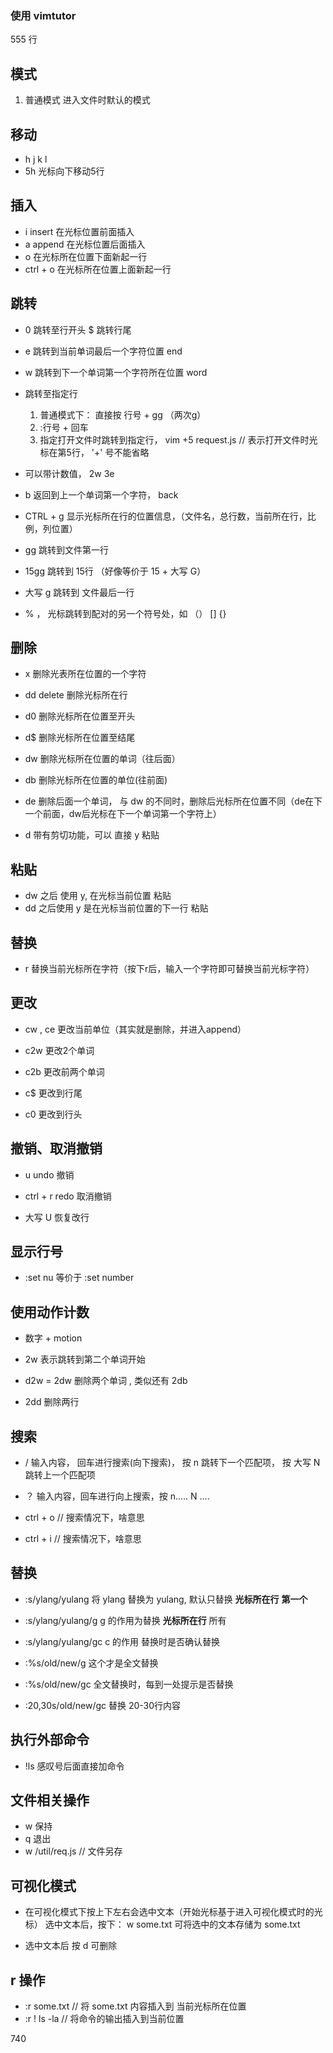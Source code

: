 
### 使用 vimtutor 

555 行

## 模式

1. 普通模式   进入文件时默认的模式



## 移动

* h  j k l 
* 5h  光标向下移动5行


##  插入
*  i    insert  在光标位置前面插入
*  a    append  在光标位置后面插入
*  o    在光标所在位置下面新起一行
*  ctrl + o   在光标所在位置上面新起一行




## 跳转

* 0  跳转至行开头      $ 跳转行尾

* e 跳转到当前单词最后一个字符位置  end
* w 跳转到下一个单词第一个字符所在位置 word

* 跳转至指定行
  1.  普通模式下： 直接按 行号 + gg （两次g）
  2.  :行号  + 回车 
  3.  指定打开文件时跳转到指定行，   vim  +5  request.js    // 表示打开文件时光标在第5行， '+' 号不能省略

* 可以带计数值，  2w  3e

* b 返回到上一个单词第一个字符，  back


* CTRL + g 显示光标所在行的位置信息，（文件名，总行数，当前所在行，比例，列位置）

* gg 跳转到文件第一行
* 15gg 跳转到 15行  （好像等价于 15 + 大写 G）
* 大写 g 跳转到 文件最后一行 


* % ， 光标跳转到配对的另一个符号处，如 （） [] {} 



## 删除

* x 删除光表所在位置的一个字符
* dd   delete 删除光标所在行
* d0 删除光标所在位置至开头
* d$ 删除光标所在位置至结尾
* dw 删除光标所在位置的单词（往后面）
* db 删除光标所在位置的单位(往前面)
* de 删除后面一个单词， 与 dw 的不同时，删除后光标所在位置不同（de在下一个前面，dw后光标在下一个单词第一个字符上）

* d 带有剪切功能，可以 直接 y 粘贴

## 粘贴

* dw 之后 使用 y, 在光标当前位置 粘贴
* dd 之后使用 y  是在光标当前位置的下一行 粘贴


## 替换
* r 替换当前光标所在字符（按下r后，输入一个字符即可替换当前光标字符）

## 更改
* cw , ce 更改当前单位（其实就是删除，并进入append）

* c2w 更改2个单词

* c2b 更改前两个单词
* c$  更改到行尾
* c0  更改到行头


## 撤销、取消撤销

* u    undo 撤销

* ctrl + r    redo 取消撤销

* 大写 U 恢复改行

## 显示行号

* :set nu   等价于 :set number

## 使用动作计数

* 数字 + motion

* 2w 表示跳转到第二个单词开始

* d2w = 2dw 删除两个单词 ,  类似还有  2db

* 2dd 删除两行

## 搜索

* /  输入内容， 回车进行搜索(向下搜索)， 按 n 跳转下一个匹配项， 按 大写 N 跳转上一个匹配项

* ？ 输入内容，回车进行向上搜索，按 n..... N ....


* ctrl + o  // 搜索情况下，啥意思

* ctrl + i  // 搜索情况下，啥意思

## 替换
*  :s/ylang/yulang    将 ylang 替换为 yulang, 默认只替换 **光标所在行** **第一个**
* :s/ylang/yulang/g   g 的作用为替换 **光标所在行** 所有
* :s/ylang/yulang/gc  c 的作用 替换时是否确认替换

* :%s/old/new/g  这个才是全文替换
* :%s/old/new/gc  全文替换时，每到一处提示是否替换

* :20,30s/old/new/gc  替换 20-30行内容

## 执行外部命令

* !ls   感叹号后面直接加命令

## 文件相关操作

* w 保持
* q 退出
* w /util/req.js    // 文件另存


## 可视化模式
* 在可视化模式下按上下左右会选中文本（开始光标基于进入可视化模式时的光标）
  选中文本后，按下： w   some.txt 可将选中的文本存储为 some.txt

* 选中文本后 按 d 可删除

## r 操作

* :r  some.txt  // 将 some.txt 内容插入到 当前光标所在位置
* :r  ! ls -la  // 将命令的输出插入到当前位置

740



